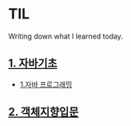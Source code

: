 # TIL
Writing down what I learned today.

## [1. 자바기초](https://github.com/hy-HA/TIL/tree/main/TIL/java/1.%EC%9E%90%EB%B0%94%EA%B8%B0%EC%B4%88)
*  [1.자바 프로그래밍](https://github.com/hy-HA/TIL/blob/main/TIL/java/1.%20%EC%9E%90%EB%B0%94%EA%B8%B0%EC%B4%88/1.%20%EC%9E%90%EB%B0%94%20%ED%94%84%EB%A1%9C%EA%B7%B8%EB%9E%98%EB%B0%8D/%EC%9E%90%EB%B0%94%20%ED%94%84%EB%A1%9C%EA%B7%B8%EB%9E%98%EB%B0%8D.md)
## [2. 객체지향입문](https://github.com/hy-HA/TIL/tree/main/TIL/java/2.%EA%B0%9D%EC%B2%B4%EC%A7%80%ED%96%A5%EC%9E%85%EB%AC%B8)
